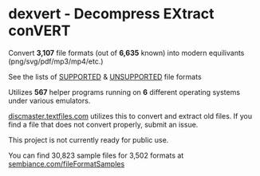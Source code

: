 # dexvert - **D**ecompress **EX**tract con**VERT**
Convert **3,107** file formats (out of **6,635** known) into modern equilivants (png/svg/pdf/mp3/mp4/etc.)

See the lists of [SUPPORTED](SUPPORTED.md) & [UNSUPPORTED](UNSUPPORTED.md) file formats

Utilizes **567** helper programs running on **6** different operating systems under various emulators.

[discmaster.textfiles.com](http://discmaster.textfiles.com/) utilizes this to convert and extract old files. If you find a file that does not convert properly, submit an issue.

This project is not currently ready for public use.

You can find 30,823 sample files for 3,502 formats at [sembiance.com/fileFormatSamples](https://sembiance.com/fileFormatSamples/)
